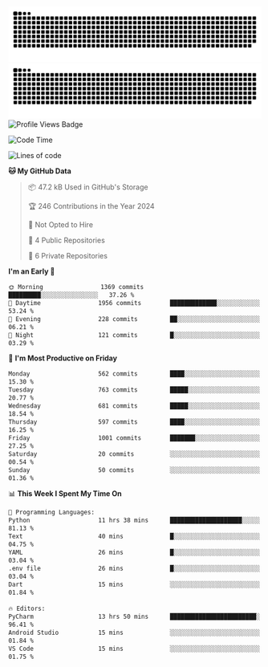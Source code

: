 <img src="https://github.com/nielsbaggerman/nielsbaggerman/blob/output/github-contribution-grid-snake.svg#gh-light-mode-only" alt="GitHub Snake Light">
<img src="https://github.com/nielsbaggerman/nielsbaggerman/blob/output/github-contribution-grid-snake-dark.svg#gh-dark-mode-only" alt="GitHub Snake Dark">
<img src="https://komarev.com/ghpvc/?username=nielsbaggerman&amp;label=Profile+Views" alt="Profile Views Badge" />

<!--START_SECTION:waka-->
![Code Time](http://img.shields.io/badge/Code%20Time-2%2C082%20hrs%201%20min-blue)

![Lines of code](https://img.shields.io/badge/From%20Hello%20World%20I%27ve%20Written-7.1%20million%20lines%20of%20code-blue)

**🐱 My GitHub Data** 

> 📦 47.2 kB Used in GitHub's Storage 
 > 
> 🏆 246 Contributions in the Year 2024
 > 
> 🚫 Not Opted to Hire
 > 
> 📜 4 Public Repositories 
 > 
> 🔑 6 Private Repositories 
 > 
**I'm an Early 🐤** 

```text
🌞 Morning                1369 commits        █████████░░░░░░░░░░░░░░░░   37.26 % 
🌆 Daytime                1956 commits        █████████████░░░░░░░░░░░░   53.24 % 
🌃 Evening                228 commits         ██░░░░░░░░░░░░░░░░░░░░░░░   06.21 % 
🌙 Night                  121 commits         █░░░░░░░░░░░░░░░░░░░░░░░░   03.29 % 
```
📅 **I'm Most Productive on Friday** 

```text
Monday                   562 commits         ████░░░░░░░░░░░░░░░░░░░░░   15.30 % 
Tuesday                  763 commits         █████░░░░░░░░░░░░░░░░░░░░   20.77 % 
Wednesday                681 commits         █████░░░░░░░░░░░░░░░░░░░░   18.54 % 
Thursday                 597 commits         ████░░░░░░░░░░░░░░░░░░░░░   16.25 % 
Friday                   1001 commits        ███████░░░░░░░░░░░░░░░░░░   27.25 % 
Saturday                 20 commits          ░░░░░░░░░░░░░░░░░░░░░░░░░   00.54 % 
Sunday                   50 commits          ░░░░░░░░░░░░░░░░░░░░░░░░░   01.36 % 
```


📊 **This Week I Spent My Time On** 

```text
💬 Programming Languages: 
Python                   11 hrs 38 mins      ████████████████████░░░░░   81.13 % 
Text                     40 mins             █░░░░░░░░░░░░░░░░░░░░░░░░   04.75 % 
YAML                     26 mins             █░░░░░░░░░░░░░░░░░░░░░░░░   03.04 % 
.env file                26 mins             █░░░░░░░░░░░░░░░░░░░░░░░░   03.04 % 
Dart                     15 mins             ░░░░░░░░░░░░░░░░░░░░░░░░░   01.84 % 

🔥 Editors: 
PyCharm                  13 hrs 50 mins      ████████████████████████░   96.41 % 
Android Studio           15 mins             ░░░░░░░░░░░░░░░░░░░░░░░░░   01.84 % 
VS Code                  15 mins             ░░░░░░░░░░░░░░░░░░░░░░░░░   01.75 % 
```


<!--END_SECTION:waka-->
